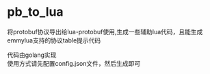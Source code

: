 # pb_to_lua
将protobuf协议导出给lua-protobuf使用,生成一些辅助lua代码，且能生成emmylua支持的协议table提示代码

代码由golang实现   
使用方式请先配置config.json文件，然后生成即可   
